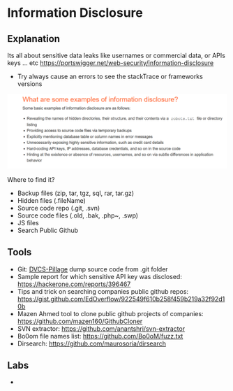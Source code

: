 # Information Disclosure

## Explanation
Its all about sensitive data leaks like usernames or commercial data, or APIs keys … etc
https://portswigger.net/web-security/information-disclosure

- Try always cause an errors to see the stackTrace or frameworks versions

<p align="center" width="100%">
  <img src="image1.png" width="800" hight="500"/>
</p>

Where to find it?
- Backup files (zip, tar, tgz, sql, rar, tar.gz)
- Hidden files (.fileName)
- Source code repo (.git, .svn)
- Source code files (.old, .bak, .php~, .swp)
- JS files
- Search Public Github

## Tools
- Git: [DVCS-Pillage](https://github.com/evilpacket/DVCS-Pillage) dump source code from .git folder
- Sample report for which sensitive API key was disclosed: https://hackerone.com/reports/396467
- Tips and trick on searching companies public github repos: https://gist.github.com/EdOverflow/922549f610b258f459b219a32f92d10b
- Mazen Ahmed tool to clone public github projects of companies: https://github.com/mazen160/GithubCloner
- SVN extractor: https://github.com/anantshri/svn-extractor
- Bo0om file names list: https://github.com/Bo0oM/fuzz.txt
- Dirsearch: https://github.com/maurosoria/dirsearch
  
## Labs
- 
